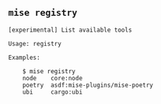 ## `mise registry` <Badge type="warning" text="experimental" />

```text
[experimental] List available tools

Usage: registry

Examples:

    $ mise registry
    node    core:node
    poetry  asdf:mise-plugins/mise-poetry
    ubi     cargo:ubi
```
